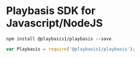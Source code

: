 
# Playbasis SDK for Javascript/NodeJS

```
npm install @playbasis1/playbasis --save
```

```javascript
var Playbasis = require('@playbasis1/playbasis');
```
